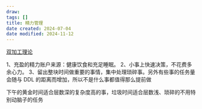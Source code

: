```yaml
---
draw:
tags: []
title: 精力管理
date created: 2024-07-04
date modified: 2024-11-12
---
```


[双加工理论](双加工理论.md)

1、充盈的精力账户来源：健康饮食和充足睡眠。
2、小事上快速决策，不花费多余心力。
3、留出整块时间做重要的事情，集中处理琐碎事。另外有些事的任务量会随与 DDL 的距离而增加，所以不是什么事都值得那么提前做

下午的黄金时间适合层数深的复杂度高的事，垃圾时间适合层数浅、琐碎的不用特别动脑子的任务
